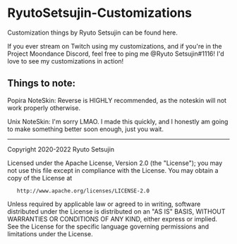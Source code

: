 # RyutoSetsujin-Customizations
Customization things by Ryuto Setsujin can be found here.

If you ever stream on Twitch using my customizations, and if you're in the Project Moondance Discord, feel free to ping me @Ryuto Setsujin#1116! I'd love to see my customizations in action!

## Things to note:
Popira NoteSkin: Reverse is HIGHLY recommended, as the noteskin will not work properly otherwise.

Unix NoteSkin: I'm sorry LMAO. I made this quickly, and I honestly am going to make something better soon enough, just you wait.

-----------------------------------------------------------------------------------------------------------------------------------------------------------------------------------

 Copyright 2020-2022 Ryuto Setsujin

   Licensed under the Apache License, Version 2.0 (the "License");
   you may not use this file except in compliance with the License.
   You may obtain a copy of the License at

       http://www.apache.org/licenses/LICENSE-2.0

   Unless required by applicable law or agreed to in writing, software
   distributed under the License is distributed on an "AS IS" BASIS,
   WITHOUT WARRANTIES OR CONDITIONS OF ANY KIND, either express or implied.
   See the License for the specific language governing permissions and
   limitations under the License.
